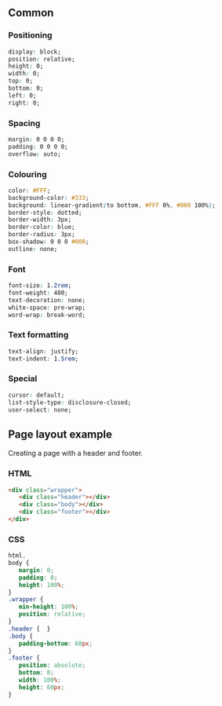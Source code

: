---
---

## Common

### Positioning

```css
display: block;
position: relative;
height: 0;
width: 0;
top: 0;
bottom: 0;
left: 0;
right: 0;
```

### Spacing

```css
margin: 0 0 0 0;
padding: 0 0 0 0;
overflow: auto;
```

### Colouring

```css
color: #FFF;
background-color: #333;
background: linear-gradient(to bottom, #FFF 0%, #000 100%);
border-style: dotted;
border-width: 3px;
border-color: blue;
border-radius: 3px;
box-shadow: 0 0 0 #000;
outline: none;
```

### Font

```css
font-size: 1.2rem;
font-weight: 400;
text-decoration: none;
white-space: pre-wrap;
word-wrap: break-word;
```

### Text formatting

```css
text-align: justify;
text-indent: 1.5rem;
```

### Special

```css
cursor: default;
list-style-type: disclosure-closed;
user-select: none;
```

## Page layout example

Creating a page with a header and footer.

### HTML

```html
<div class="wrapper">
   <div class="header"></div>
   <div class="body"></div>
   <div class="footer"></div>
</div>
```

### CSS

```css
html,
body {
   margin: 0;
   padding: 0;
   height: 100%;
}
.wrapper {
   min-height: 100%;
   position: relative;
}
.header {  }
.body {
   padding-bottom: 60px;
}
.footer {
   position: absolute;
   bottom: 0;
   width: 100%;
   height: 60px;
}
```
